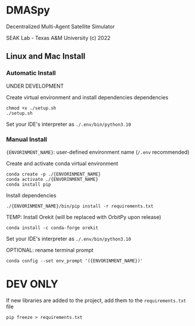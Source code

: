 # DMASpy
Decentralized Multi-Agent Satellite Simulator

SEAK Lab - Texas A&M University
(c) 2022

## Linux and Mac Install

### Automatic Install
UNDER DEVELOPMENT

Create virtual environment and install dependencies dependencies
```
chmod +x ./setup.sh
./setup.sh
```
Set your IDE's interpreter as `./.env/bin/python3.10`

### Manual Install
`{ENVORINMENT_NAME}`: user-defined environment name (`/.env` recommended)

Create and activate conda virtual environment
```
conda create -p ./{ENVORINMENT_NAME}
conda activate ./{ENVORINMENT_NAME}
conda install pip
```

Install dependencies
```
./{ENVORINMENT_NAME}/bin/pip install -r requirements.txt
```

TEMP: Install Orekit (will be replaced with OrbitPy upon release)
```
conda install -c conda-forge orekit
```

Set your IDE's interpreter as `./.env/bin/python3.10`

OPTIONAL: rename terminal prompt
```
conda config --set env_prompt '({ENVORINMENT_NAME})'
```

# DEV ONLY
If new libraries are added to the project, add them to the `requirements.txt` file
```
pip freeze > requirements.txt
```
